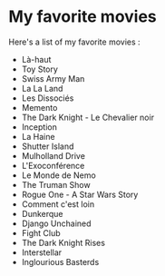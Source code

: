 # My favorite movies
Here's a list of my favorite movies :  
- Là-haut
- Toy Story
- Swiss Army Man
- La La Land
- Les Dissociés
- Memento
- The Dark Knight - Le Chevalier noir
- Inception
- La Haine
- Shutter Island
- Mulholland Drive
- L'Exoconférence
- Le Monde de Nemo
- The Truman Show
- Rogue One - A Star Wars Story
- Comment c'est loin
- Dunkerque
- Django Unchained
- Fight Club
- The Dark Knight Rises
- Interstellar
- Inglourious Basterds